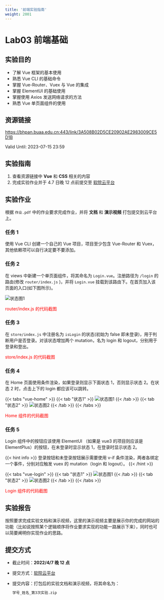 ```yaml
---
title: '前端实验指南'
weight: 2001
---
```


# Lab03 前端基础

## 实验目的

- 了解 Vue 框架的基本使用
- 熟悉 Vue CLI 的基础命令
- 掌握 Vue-Router、Vuex 与 Vue 的集成
- 掌握 ElementUI 的基础使用
- 掌握使用 Axios 发送网络请求的方法
- 熟悉 Vue 单页面组件的使用

## 资源链接

<a href="https://bhpan.buaa.edu.cn:443/link/3A508B02D5CE20902AE2983009CE5D1B" target="_blank">https://bhpan.buaa.edu.cn:443/link/3A508B02D5CE20902AE2983009CE5D1B</a>

Valid Until: 2023-07-15 23:59

## 实验指南
 
1. 查看资源链接中 **Vue** 和 **CSS** 相关的内容
2. 完成实验作业并于 4.7 日晚 12 点前提交至 <a href="https://scs.buaa.edu.cn/" target="_blank">软院云平台</a>

## 实验作业

根据 `作业.pdf` 中的作业要求完成作业，并将 **文档** 和 **演示视频** 打包提交到云平台上。

### 任务 1

使用 Vue CLI 创建一个自己的 Vue 项目，项目至少包含 Vue-Router 和 Vuex，其他依赖项可以自行决定要不要添加。

### 任务 2

在 views 中新建一个单页面组件，将其命名为 `Login.vue`。注册路径为 `/login` 的路由(修改 `router/index.js` )，并将 `Login.vue` 挂载到该路由下。在首页加入该页面的入口(如下图所示)。

![状态图1](/SE-Labs/images/lab3/状态图1.png)

<span style="color: red">router/index.js 的代码截图</span>

### 任务 3

在 `store/index.js` 中注册名为 `isLogin` 的状态(初始为 false 即未登录)，用于判断用户是否登录。对该状态增加两个 mutation，名为 login 和 logout，分别用于登录和登出。

<span style="color: red">store/index.js 的代码截图</span>

### 任务 4

在 Home 页面使用条件渲染，如果登录则显示下面状态 1，否则显示状态 2。在状态 2 时，点击上下的 login 都应该可以跳转。

{{< tabs "vue-home" >}}
{{< tab "状态1" >}} ![状态图1](/SE-Labs/images/lab3/状态图1.png) {{< /tab >}}
{{< tab "状态2" >}} ![状态图2](/SE-Labs/images/lab3/状态图2.png) {{< /tab >}}
{{< /tabs >}}

<span style="color: red">Home 组件的代码截图</span>

### 任务 5

Login 组件中的按钮应该使用 ElementUI （如果是 vue3 的项目则应该是 ElementPlus）的按钮，在未登录时显示状态 1，在登录时显示状态 2。

{{< hint info >}}
登录按钮和未登录按钮展示需要使用 v-if 条件渲染，两者各绑定一个事件，分别对应触发 vuex 的 mutation（login 和 logout）。
{{< /hint >}}

{{< tabs "vue-login" >}}
{{< tab "状态1" >}} ![状态图1](/SE-Labs/images/lab3/状态图3.png) {{< /tab >}}
{{< tab "状态2" >}} ![状态图2](/SE-Labs/images/lab3/状态图4.png) {{< /tab >}}
{{< /tabs >}}

<span style="color: red">Login 组件的代码截图</span>

## 实验报告

按照要求完成实验文档和演示视频，这里的演示视频主要是展示你的完成的网站的功能（比如说按照某个逻辑顺序将作业要求实现的功能一路展示下来），同时也可以简要阐明你实现作业的思路。

## 提交方式

- 截止时间：**2022/4/7 晚 12 点**

- 提交方式：[软院云平台](https://scs.buaa.edu.cn/)

- 提交内容：打包后的实验文档和演示视频，将其命名为：

  ```txt
  学号_姓名_第3次实验.zip
  ```
